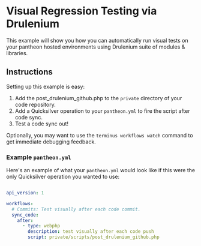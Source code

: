 # Visual Regression Testing via Drulenium #

This example will show you how you can automatically run visual tests on your pantheon hosted environments using Drulenium suite of modules & libraries.

## Instructions ##

Setting up this example is easy:

1. Add the post_drulenium_github.php to the `private` directory of your code repository.
2. Add a Quicksilver operation to your `pantheon.yml` to fire the script after code sync.
3. Test a code sync out!

Optionally, you may want to use the `terminus workflows watch` command to get immediate debugging feedback.

### Example `pantheon.yml` ###

Here's an example of what your `pantheon.yml` would look like if this were the only Quicksilver operation you wanted to use:

```yaml

api_version: 1

workflows:
  # Commits: Test visually after each code commit.
  sync_code:
    after:
      - type: webphp
        description: test visually after each code push
        script: private/scripts/post_drulenium_github.php
```


